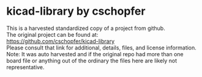 
# kicad-library by cschopfer  
This is a harvested standardized copy of a project from github.  
The original project can be found at:  
https://github.com/cschopfer/kicad-library  
Please consult that link for additional, details, files, and license information.  
Note: It was auto harvested and if the original repo had more than one board file or anything out of the ordinary the files here are likely not representative.  
    